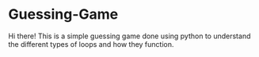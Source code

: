 # Guessing-Game
Hi there! This is a simple guessing game done using python to understand the different types of loops and how they function.
